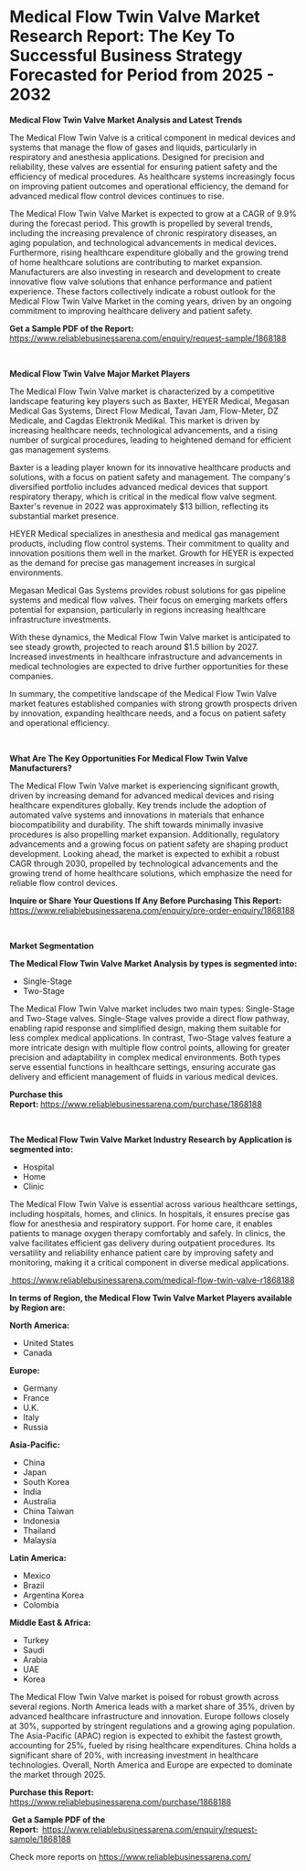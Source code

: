 <p><h1>Medical Flow Twin Valve Market Research Report: The Key To Successful Business Strategy Forecasted for Period from 2025 - 2032</h1></p><p><strong>Medical Flow Twin Valve Market Analysis and Latest Trends</strong></p>
<p><p>The Medical Flow Twin Valve is a critical component in medical devices and systems that manage the flow of gases and liquids, particularly in respiratory and anesthesia applications. Designed for precision and reliability, these valves are essential for ensuring patient safety and the efficiency of medical procedures. As healthcare systems increasingly focus on improving patient outcomes and operational efficiency, the demand for advanced medical flow control devices continues to rise.</p><p>The Medical Flow Twin Valve Market is expected to grow at a CAGR of 9.9% during the forecast period. This growth is propelled by several trends, including the increasing prevalence of chronic respiratory diseases, an aging population, and technological advancements in medical devices. Furthermore, rising healthcare expenditure globally and the growing trend of home healthcare solutions are contributing to market expansion. Manufacturers are also investing in research and development to create innovative flow valve solutions that enhance performance and patient experience. These factors collectively indicate a robust outlook for the Medical Flow Twin Valve Market in the coming years, driven by an ongoing commitment to improving healthcare delivery and patient safety.</p></p>
<p><strong>Get a Sample PDF of the Report:&nbsp;</strong> <a href="https://www.reliablebusinessarena.com/enquiry/request-sample/1868188?utm_campaign=3019&utm_medium=2&utm_source=Github&utm_content=ia&utm_term=05032025&utm_id=medical-flow-twin-valve">https://www.reliablebusinessarena.com/enquiry/request-sample/1868188</a></p>
<p>&nbsp;</p>
<p><strong>Medical Flow Twin Valve Major Market Players</strong></p>
<p><p>The Medical Flow Twin Valve market is characterized by a competitive landscape featuring key players such as Baxter, HEYER Medical, Megasan Medical Gas Systems, Direct Flow Medical, Tavan Jam, Flow-Meter, DZ Medicale, and Cagdas Elektronik Medikal. This market is driven by increasing healthcare needs, technological advancements, and a rising number of surgical procedures, leading to heightened demand for efficient gas management systems.</p><p>Baxter is a leading player known for its innovative healthcare products and solutions, with a focus on patient safety and management. The company's diversified portfolio includes advanced medical devices that support respiratory therapy, which is critical in the medical flow valve segment. Baxter's revenue in 2022 was approximately $13 billion, reflecting its substantial market presence.</p><p>HEYER Medical specializes in anesthesia and medical gas management products, including flow control systems. Their commitment to quality and innovation positions them well in the market. Growth for HEYER is expected as the demand for precise gas management increases in surgical environments.</p><p>Megasan Medical Gas Systems provides robust solutions for gas pipeline systems and medical flow valves. Their focus on emerging markets offers potential for expansion, particularly in regions increasing healthcare infrastructure investments.</p><p>With these dynamics, the Medical Flow Twin Valve market is anticipated to see steady growth, projected to reach around $1.5 billion by 2027. Increased investments in healthcare infrastructure and advancements in medical technologies are expected to drive further opportunities for these companies.</p><p>In summary, the competitive landscape of the Medical Flow Twin Valve market features established companies with strong growth prospects driven by innovation, expanding healthcare needs, and a focus on patient safety and operational efficiency.</p></p>
<p>&nbsp;</p>
<p><strong>What Are The Key Opportunities For Medical Flow Twin Valve Manufacturers?</strong></p>
<p><p>The Medical Flow Twin Valve market is experiencing significant growth, driven by increasing demand for advanced medical devices and rising healthcare expenditures globally. Key trends include the adoption of automated valve systems and innovations in materials that enhance biocompatibility and durability. The shift towards minimally invasive procedures is also propelling market expansion. Additionally, regulatory advancements and a growing focus on patient safety are shaping product development. Looking ahead, the market is expected to exhibit a robust CAGR through 2030, propelled by technological advancements and the growing trend of home healthcare solutions, which emphasize the need for reliable flow control devices.</p></p>
<p><strong>Inquire or Share Your Questions If Any Before Purchasing This Report:</strong> <a href="https://www.reliablebusinessarena.com/enquiry/pre-order-enquiry/1868188?utm_campaign=3019&utm_medium=2&utm_source=Github&utm_content=ia&utm_term=05032025&utm_id=medical-flow-twin-valve">https://www.reliablebusinessarena.com/enquiry/pre-order-enquiry/1868188</a></p>
<p>&nbsp;</p>
<p><strong>Market Segmentation</strong></p>
<p><strong>The Medical Flow Twin Valve Market Analysis by types is segmented into:</strong></p>
<p><ul><li>Single-Stage</li><li>Two-Stage</li></ul></p>
<p><p>The Medical Flow Twin Valve market includes two main types: Single-Stage and Two-Stage valves. Single-Stage valves provide a direct flow pathway, enabling rapid response and simplified design, making them suitable for less complex medical applications. In contrast, Two-Stage valves feature a more intricate design with multiple flow control points, allowing for greater precision and adaptability in complex medical environments. Both types serve essential functions in healthcare settings, ensuring accurate gas delivery and efficient management of fluids in various medical devices.</p></p>
<p><strong>Purchase this Report:&nbsp;</strong><a href="https://www.reliablebusinessarena.com/purchase/1868188?utm_campaign=3019&utm_medium=2&utm_source=Github&utm_content=ia&utm_term=05032025&utm_id=medical-flow-twin-valve">https://www.reliablebusinessarena.com/purchase/1868188</a></p>
<p>&nbsp;</p>
<p><strong>The Medical Flow Twin Valve Market Industry Research by Application is segmented into:</strong></p>
<p><ul><li>Hospital</li><li>Home</li><li>Clinic</li></ul></p>
<p><p>The Medical Flow Twin Valve is essential across various healthcare settings, including hospitals, homes, and clinics. In hospitals, it ensures precise gas flow for anesthesia and respiratory support. For home care, it enables patients to manage oxygen therapy comfortably and safely. In clinics, the valve facilitates efficient gas delivery during outpatient procedures. Its versatility and reliability enhance patient care by improving safety and monitoring, making it a critical component in diverse medical applications.</p></p>
<p><a href="https://www.reliablebusinessarena.com/medical-flow-twin-valve-r1868188?utm_campaign=3019&utm_medium=2&utm_source=Github&utm_content=ia&utm_term=05032025&utm_id=medical-flow-twin-valve">&nbsp;https://www.reliablebusinessarena.com/medical-flow-twin-valve-r1868188</a></p>
<p><strong>In terms of Region, the Medical Flow Twin Valve Market Players available by Region are:</strong></p>
<p>
    <p> <strong> North America: </strong>
        <ul>
            <li>United States</li>
            <li>Canada</li>
        </ul>
        </p> 
    <p> <strong> Europe: </strong>
        <ul>
            <li>Germany</li>
            <li>France</li>
            <li>U.K.</li>
            <li>Italy</li>
            <li>Russia</li>
        </ul>
        </p> 
    <p> <strong> Asia-Pacific: </strong>
        <ul>
            <li>China</li>
            <li>Japan</li>
            <li>South Korea</li>
            <li>India</li>
            <li>Australia</li>
            <li>China Taiwan</li>
            <li>Indonesia</li>
            <li>Thailand</li>
            <li>Malaysia</li>
        </ul>
        </p> 
    <p> <strong> Latin America: </strong>
        <ul>
            <li>Mexico</li>
            <li>Brazil</li>
            <li>Argentina Korea</li>
            <li>Colombia</li>
        </ul>
        </p> 
    <p> <strong> Middle East & Africa: </strong>
        <ul>
            <li>Turkey</li>
            <li>Saudi</li>
            <li>Arabia</li>
            <li>UAE</li>
            <li>Korea</li>
        </ul>
    </p>
    </p>
<p><p>The Medical Flow Twin Valve market is poised for robust growth across several regions. North America leads with a market share of 35%, driven by advanced healthcare infrastructure and innovation. Europe follows closely at 30%, supported by stringent regulations and a growing aging population. The Asia-Pacific (APAC) region is expected to exhibit the fastest growth, accounting for 25%, fueled by rising healthcare expenditures. China holds a significant share of 20%, with increasing investment in healthcare technologies. Overall, North America and Europe are expected to dominate the market through 2025.</p></p>
<p><strong>Purchase this Report: </strong><a href="https://www.reliablebusinessarena.com/purchase/1868188?utm_campaign=3019&utm_medium=2&utm_source=Github&utm_content=ia&utm_term=05032025&utm_id=medical-flow-twin-valve">https://www.reliablebusinessarena.com/purchase/1868188</a></p>
<p>&nbsp;<strong>Get a Sample PDF of the Report:&nbsp;&nbsp;</strong><a href="https://www.reliablebusinessarena.com/enquiry/request-sample/1868188?utm_campaign=3019&utm_medium=2&utm_source=Github&utm_content=ia&utm_term=05032025&utm_id=medical-flow-twin-valve">https://www.reliablebusinessarena.com/enquiry/request-sample/1868188</a></p>
<p><strong></strong></p>
<p>Check more reports on <a href="https://www.reliablebusinessarena.com/?utm_campaign=3019&utm_medium=2&utm_source=Github&utm_content=ia&utm_term=05032025&utm_id=medical-flow-twin-valve">https://www.reliablebusinessarena.com/</a></p>